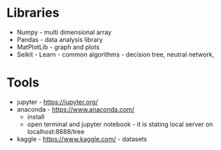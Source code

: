 # Libraries #
* Numpy - multi dimensional array
* Pandas - data analysis library
* MatPlotLib - graph and plots
* Seikit - Learn - common algorithms - decision tree, neutral network, 

# Tools #
* jupyter - https://jupyter.org/
* anaconda - https://www.anaconda.com/
    * install 
    * open terminal and jupyter notebook - it is stating local server on localhost:8888/tree
* kaggle - https://www.kaggle.com/ - datasets

